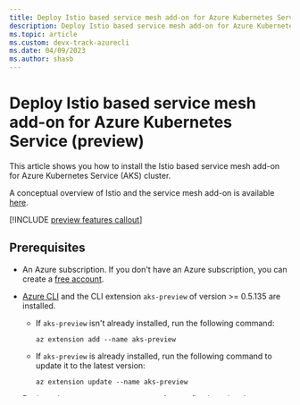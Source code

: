 ```yaml
---
title: Deploy Istio based service mesh add-on for Azure Kubernetes Service (preview)
description: Deploy Istio based service mesh add-on for Azure Kubernetes Service (preview)
ms.topic: article
ms.custom: devx-track-azurecli
ms.date: 04/09/2023
ms.author: shasb
---
```


# Deploy Istio based service mesh add-on for Azure Kubernetes Service (preview)

This article shows you how to install the Istio based service mesh add-on for Azure Kubernetes Service (AKS) cluster.

A conceptual overview of Istio and the service mesh add-on is available [here][istio-about].

[!INCLUDE [preview features callout](./includes/preview/preview-callout.md)]

## Prerequisites

* An Azure subscription. If you don't have an Azure subscription, you can create a [free account](https://azure.microsoft.com/free).
* [Azure CLI][azure-cli-install] and the CLI extension `aks-preview` of version >= 0.5.135 are installed.

    * If `aks-preview` isn't already installed, run the following command:

        ```azurecli
        az extension add --name aks-preview
        ```

    * If `aks-preview` is already installed, run the following command to update it to the latest version:

        ```azurecli
        az extension update --name aks-preview
        ```

* Register the `AzureServiceMeshPreview` feature flag by using the [az feature register][az-feature-register] command:

    ```azurecli
    az feature register --namespace "Microsoft.ContainerService" --name "AzureServiceMeshPreview"
    ```

    It takes a few minutes for the status to show *Registered*. Verify the registration status by using the [az feature show][az-feature-show] command:

    ```azurecli
    az feature show --namespace "Microsoft.ContainerService" --name "AzureServiceMeshPreview"
    ```

    When the status reflects *Registered*, refresh the registration of the *Microsoft.ContainerService* resource provider by using the [az provider register][az-provider-register] command:

    ```azurecli-interactive
    az provider register --namespace Microsoft.ContainerService
    ```

* Set environment variables:

    ```bash
    export CLUSTER=<cluster-name>
    export RESOURCE_GROUP=<resource-group-name>
    export LOCATION=<location>
    ```

## Install the Istio add-on on your cluster

**Install add-on at the time of cluster creation:**
To install the Istio add-on when creating the cluster, use `--enable-asm` or `--enable-azure-service-mesh` parameters.

The following example creates a *myResourceGroup* resource group. Then it creates a *myAKSCluster* cluster with three nodes and the Istio add-on.

    ```azurecli-interactive
    az group create --name ${RESOURCE_GROUP} --location ${LOCATION}

    az aks create \
    --resource-group ${RESOURCE_GROUP} \
    --name ${CLUSTER} \
    --enable-asm
    ```

**Install add-on for existing cluster:**

The following example enables Istio add-on for an existing AKS cluster:

    ```azurecli-interactive
    az aks mesh enable --resource-group ${RESOURCE_GROUP} --name ${CLUSTER}
    ```

    > [!IMPORTANT]
    > You can't enable the Istio add-on on an existing cluster if an OSM add-on is already on your cluster. [Uninstall OSM add-on on your cluster][uninstall-osm-addon] before enabling the Istio add-on.
    > You can't enable the Istio add-on on an existing cluster if Istio was already installed outside the add-on installation. [Uninstall non-add-on Istio][uninstall-istio-oss] before enabling the Istio add-on.
    > Istio add-on can only be enabled on AKS clusters of version >= 1.23


## Verify add-on was installed successfully

1. To see if the Istio add-on is installed on your cluster, run the following command:

    ```azurecli-interactive
    az aks show --resource-group ${RESOURCE_GROUP} --name ${CLUSTER}  --query 'serviceMeshProfile.mode'
    ```

    **Expected response:**

    ```
    Istio
    ```

1. Get the credentials for your AKS cluster by using the [az aks get-credentials][az-aks-get-credentials] command:

    ```azurecli-interactive
    az aks get-credentials --resource-group ${RESOURCE_GROUP} --name ${CLUSTER}
    ```

1. Verify that `istiod` (Istio control plane) pods are running successfully:

    ```bash
    kubectl get pods -n aks-istio-system
    ```

    **Expected response:**

    ```
    NAME                               READY   STATUS    RESTARTS   AGE
    istiod-asm-1-17-74f7f7c46c-xfdtl   1/1     Running   0          2m
    ```

## Enable sidecar injection

To automatically install sidecar to any new pods, annotate your namespaces:

    ```bash
    kubectl label namespace default istio.io/rev=asm-1-17
    ```

## Deploy sample application

1. Deploy sample application on the cluster:

    ```bash
    kubectl apply -f https://raw.githubusercontent.com/istio/istio/release-1.17/samples/bookinfo/platform/kube/bookinfo.yaml
    ```

    **Expected response:**

    ```
    service/details created
    serviceaccount/bookinfo-details created
    deployment.apps/details-v1 created
    service/ratings created
    serviceaccount/bookinfo-ratings created
    deployment.apps/ratings-v1 created
    service/reviews created
    serviceaccount/bookinfo-reviews created
    deployment.apps/reviews-v1 created
    deployment.apps/reviews-v2 created
    deployment.apps/reviews-v3 created
    service/productpage created
    serviceaccount/bookinfo-productpage created
    deployment.apps/productpage-v1 created
    ```

1. Verify that the pods and services were created successfully:

    ```bash
    kubectl get services
    ```

    **Expected response:**

    ```
    NAME          TYPE        CLUSTER-IP     EXTERNAL-IP   PORT(S)    AGE
    details       ClusterIP   10.0.180.193   <none>        9080/TCP   87s
    kubernetes    ClusterIP   10.0.0.1       <none>        443/TCP    15m
    productpage   ClusterIP   10.0.112.238   <none>        9080/TCP   86s
    ratings       ClusterIP   10.0.15.201    <none>        9080/TCP   86s
    reviews       ClusterIP   10.0.73.95     <none>        9080/TCP   86s
    ```

    ```bash
    kubectl get pods
    ```

    **Expected response:**

    ```
    NAME          TYPE        CLUSTER-IP     EXTERNAL-IP   PORT(S)    AGE
    details-v1-558b8b4b76-2llld       2/2     Running   0          2m41s
    productpage-v1-6987489c74-lpkgl   2/2     Running   0          2m40s
    ratings-v1-7dc98c7588-vzftc       2/2     Running   0          2m41s
    reviews-v1-7f99cc4496-gdxfn       2/2     Running   0          2m41s
    reviews-v2-7d79d5bd5d-8zzqd       2/2     Running   0          2m41s
    reviews-v3-7dbcdcbc56-m8dph       2/2     Running   0          2m41s
    ```

    Expect to see each pod ready with two containers, one of which is the envoy sidecar injected by Istio.

[istio-about]: istio-about.md

[azure-cli-install]: /cli/azure/install-azure-cli
[az-feature-register]: /cli/azure/feature#az-feature-register
[az-feature-show]: /cli/azure/feature#az-feature-show
[az-provider-register]: /cli/azure/provider#az-provider-register

[uninstall-osm-addon]: open-service-mesh-uninstall-add-on.md
[uninstall-istio-oss]: https://istio.io/latest/docs/setup/install/istioctl/#uninstall-istio

[az-aks-get-credentials]: /cli/azure/aks#az-aks-get-credentials